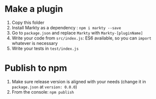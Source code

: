 # Make a plugin


1. Copy this folder
2. Install Markty as a dependency : `npm i markty --save`
3. Go to `package.json` and replace `Markty` with `Markty-[pluginName]`
4. Write your code from `src/index.js`: ES6 available, so you can `import` whatever is necessary
5. Write your tests in `test/index.js`


# Publish to npm

1. Make sure release version is aligned with your needs (change it in `package.json` at `version: 0.0.0`)
2. From the console: `npm publish` 
